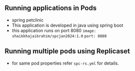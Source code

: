 ## Running applications in Pods
* spring petclinic
* This application is developed in java using spring boot
* this application runs on port 8080
`image: shaikkhajaibrahim/spcjan2024:1.0`
`port: 8080`

## Running multiple pods using Replicaset
* for same pod properties refer `spc-rs.yml` for details.
 
